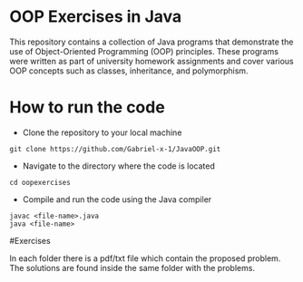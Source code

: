 # OOP Exercises in Java
This repository contains a collection of Java programs that demonstrate the use of Object-Oriented Programming (OOP) principles. These programs were written as part of university homework assignments and cover various OOP concepts such as classes, inheritance, and polymorphism.

# How to run the code
* Clone the repository to your local machine

```
git clone https://github.com/Gabriel-x-1/JavaOOP.git
```
* Navigate to the directory where the code is located

```
cd oopexercises
```
* Compile and run the code using the Java compiler

```
javac <file-name>.java
java <file-name>
```
#Exercises

In each folder there is a pdf/txt file which contain the proposed problem.
The solutions are found inside the same folder with the problems.
